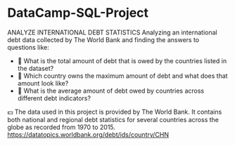 # DataCamp-SQL-Project
ANALYZE INTERNATIONAL DEBT STATISTICS
Analyzing an international debt data collected by The World Bank and finding the answers to questions like:

* 🤔 What is the total amount of debt that is owed by the countries listed in the dataset?
* 🤔 Which country owns the maximum amount of debt and what does that amount look like?
* 🤔 What is the average amount of debt owed by countries across different debt indicators?

💵 The data used in this project is provided by The World Bank. It contains both national and regional debt statistics for several countries across the globe as recorded from 1970 to 2015. https://datatopics.worldbank.org/debt/ids/country/CHN
